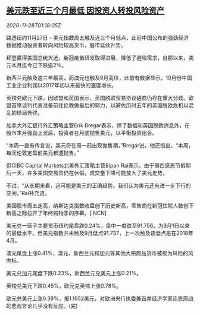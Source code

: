 <!--1606526595000-->
[美元跌至近三个月最低 因投资人转投风险资产](https://cn.reuters.com/article/global-fx-ny-1128-idCNKBS288016)
------

<div><i>2020-11-28T01:18:05Z</i></div><p>路透纽约11月27日 - 美元指数周五触及近三个月低点，此前中国公布的强劲经济数据推动投资者转向风险较高货币，股市延续升势。</p><p>拜登赢得美国总统大选，新冠疫苗研发取得进展，降低了避险需求，自那以来，美元本月迄今已下跌逾2%。</p><p>新西兰元触及逾三年最高，而澳元也触及9月高位，此前有数据显示，10月份中国工业企业利润以2017年初以来最快的速度增长。</p><p>英镑兑欧元下跌，因欧盟和英国表示，英国脱欧贸易协议磋商仍存在重大分歧。欧盟首席谈判代表准备前往伦敦做最后的努力，以避免历时五年的英国脱欧危机以混乱的结局告终。</p><p>加拿大外汇银行外汇策略主管Erik Bregar表示，除了数据和英国脱欧消息外，在股市本月强劲上涨后，投资者在月底抛售美元，以平衡投资组合。</p><p>“本周一直有传言说，美元将在周一前出现抛售潮，”Bregar说，他还指出，“本周，每天伦敦定盘前美元都遭抛售。”</p><p>但CIBC Capital Markets北美外汇策略主管Bipan Rai表示，由于周四感恩节假期后一天，许多美国交易员仍在休假，成交量下降可能放大了美元走势。</p><p>不过，“从长期来看，这可能是美元的正确趋势。我们认为美元还有进一步下行的空间，”Rai补充道。</p><p>美国股市周五走高，纳斯达克指数收盘创下历史新高，零售商在新冠住院人数创下新高之际拉开了年终购物季的序幕。[.NCN]</p><p>美元兑一篮子主要货币纽约尾盘跌0.24%，盘中一度跌至91.756，为9月1日以来的最低水平。但美元指数并未触及9月低点91.737，上一次触及该低点是在2018年4月。</p><p>澳元尾盘上涨0.41%，澳元、新西兰元和加元等其他大宗商品货币被视为风险的风向标。</p><p>美元兑加元尾盘下跌0.23%，新西兰元兑美元上涨0.21%。</p><p>英镑兑美元下跌0.45%，欧元兑英镑上涨0.78%。</p><p>欧元兑美元上涨0.39%，报1.1952美元，对欧洲央行执委兼首席经济学家连恩周四的悲观言论几乎没有反应。(完)</p>
